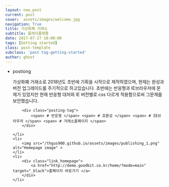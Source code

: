 ```yaml
---
layout: new_post
current: post
cover:  assets/images/welcome.jpg
navigation: True
title: 가상화폐 거래소
subtitle: 플레이플랫폼
date: 2017-07-27 10:00:00 
tags: [Getting started]
class: post-template
subclass: 'post tag-getting-started'
author: ghost
---
```


<ul class="new_postlist">
	<li>
		<p class="postiong">postiong</p>
		<p class="post_text">가상화폐 거래소로 2018년도 초반에 기획을 시작으로 제작하였으며, 현재는 완성과 버전 업그레이드를 주기적으로 하고있습니다.
		초반에는 반응형과 IE브라우저에 문제가 있었지만 현재 반응형 대처와 IE 버전별로 css 다르게 적용함으로써 그문제를 보안했습니다.
		</p>

		<div class="posting-tag">
			<span> # 반응형 </span> <span> # 호환성 </span> <span> # IE브라우저 </span> <span> # 거래소홈페이지 </span>
		</div>
		
	</li>
	<li>
		<img src="/thgus900.github.io/assets/images/publishing_1.png" alt="Homepage image" >
	</li>
	<li>
		<div class="link_homepage">
			<a href="http://demo.goodbit.co.kr/home/?mode=main" target="_black">홈페이지 바로가기 </a>
		</div>
	</li>
	
</ul>




